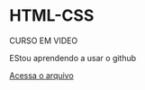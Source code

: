# HTML-CSS
 CURSO EM VIDEO

 EStou aprendendo a usar o github

 <a href="https://thacoti.github.io/HTML-CSS/EXERCICIO/ex001/index.html">Acessa o arquivo</a>
